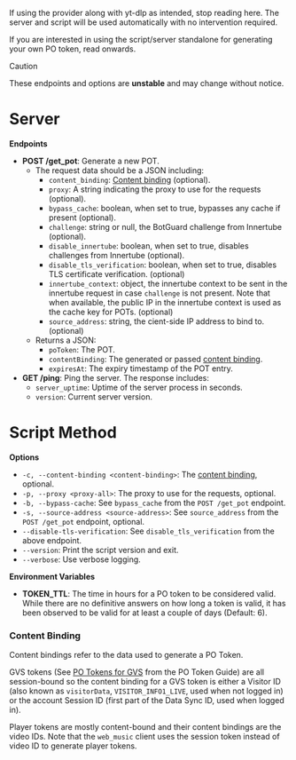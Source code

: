 If using the provider along with yt-dlp as intended, stop reading here. The server and script will be used automatically with no intervention required.

If you are interested in using the script/server standalone for generating your own PO token, read onwards.

> [!CAUTION] 
> These endpoints and options are **unstable** and may change without notice.

# Server

**Endpoints**

- **POST /get_pot**: Generate a new POT.
    - The request data should be a JSON including:
        - `content_binding`: [Content binding](#content-binding) (optional).
        - `proxy`: A string indicating the proxy to use for the requests (optional).
        - `bypass_cache`: boolean, when set to true, bypasses any cache if present (optional).
        - `challenge`: string or null, the BotGuard challenge from Innertube (optional).
        - `disable_innertube`: boolean, when set to true, disables challenges from Innertube (optional).
        - `disable_tls_verification`: boolean, when set to true, disables TLS certificate verification. (optional)
        - `innertube_context`: object, the innertube context to be sent in the innertube request in case `challenge` is not present. Note that when available, the public IP in the innertube context is used as the cache key for POTs. (optional)
        - `source_address`: string, the cient-side IP address to bind to. (optional)
    - Returns a JSON:
        - `poToken`: The POT.
        - `contentBinding`: The generated or passed [content binding](#content-binding).
        - `expiresAt`: The expiry timestamp of the POT entry.
- **GET /ping**: Ping the server. The response includes:
    - `server_uptime`: Uptime of the server process in seconds.
    - `version`: Current server version.

# Script Method

**Options**

- `-c, --content-binding <content-binding>`: The [content binding](#content-binding), optional.
- `-p, --proxy <proxy-all>`: The proxy to use for the requests, optional.
- `-b, --bypass-cache`: See `bypass_cache` from the `POST /get_pot` endpoint.
- `-s, --source-address <source-address>`: See `source_address` from the `POST /get_pot` endpoint, optional.
- `--disable-tls-verification`: See `disable_tls_verification` from the above endpoint.
- `--version`: Print the script version and exit.
- `--verbose`: Use verbose logging.

**Environment Variables**

- **TOKEN_TTL**: The time in hours for a PO token to be considered valid. While there are no definitive answers on how long a token is valid, it has been observed to be valid for at least a couple of days (Default: 6).

### Content Binding

Content bindings refer to the data used to generate a PO Token.

GVS tokens (See [PO Tokens for GVS](https://github.com/yt-dlp/yt-dlp/wiki/PO-Token-Guide#po-tokens-for-gvs) from the PO Token Guide) are all session-bound so the content binding for a GVS token is either a Visitor ID (also known as `visitorData`, `VISITOR_INFO1_LIVE`, used when not logged in) or the account Session ID (first part of the Data Sync ID, used when logged in).

Player tokens are mostly content-bound and their content bindings are the video IDs. Note that the `web_music` client uses the session token instead of video ID to generate player tokens.
